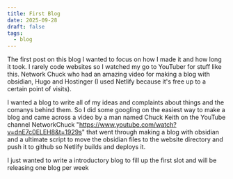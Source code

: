 ```yaml
---
title: First Blog
date: 2025-09-28
draft: false
tags:
  - blog
---
```

The first post on this blog I wanted to focus on how I made it and how long it took. I rarely code websites so I watched my go to YouTuber for stuff like this. Network Chuck who had an amazing video for making a blog with obsidian, Hugo and Hostinger (I used Netlify because it's free up to a certain point of visits). 

I wanted a blog to write all of my ideas and complaints about things and the comanys behind them. So I did some googling on the easiest way to make a blog and came across a video by a man named Chuck Keith on the YouTube channel NetworkChuck "https://www.youtube.com/watch?v=dnE7c0ELEH8&t=1929s" that went through making a blog with obsidian and a ultimate script to move the obsidian files to the website directory and push it to github so Netlify builds and deploys it. 

I just wanted to write a introductory blog to fill up the first slot and will be releasing one blog per week